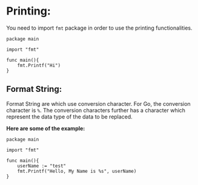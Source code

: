 # Printing:

You need to import `fmt` package in order to use the printing
functionalities.

``` golang
package main

import "fmt"

func main(){
    fmt.Printf("Hi")
}

```

## Format String:

Format String are which use conversion character. For Go, the
conversion character is `%`. The conversion characters further has a
character which represent the data type of the data to be
replaced.

**Here are some of the example:**

``` golang
package main

import "fmt"

func main(){
    userName := "test"
    fmt.Printf("Hello, My Name is %s", userName)
}

```
